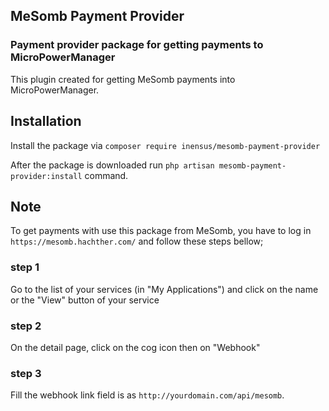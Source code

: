 ## MeSomb Payment Provider

### Payment provider package for getting payments to MicroPowerManager

This plugin created for getting MeSomb payments into MicroPowerManager.

## Installation

Install the package via `composer require inensus/mesomb-payment-provider`

After the package is downloaded run `php artisan mesomb-payment-provider:install` command.

## Note

To get payments with use this package from MeSomb, you have to log in `https://mesomb.hachther.com/`
and follow these steps bellow;

### step 1

Go to the list of your services (in "My Applications") and click on the name or the "View" button of your service

### step 2

On the detail page, click on the cog icon then on "Webhook"

### step 3

Fill the webhook link field is as `http://yourdomain.com/api/mesomb`.

